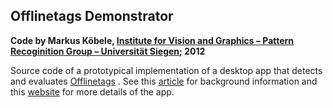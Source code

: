 ## Offlinetags Demonstrator

**Code by Markus Köbele, [Institute for Vision and Graphics – Pattern Recoginition Group – Universität Siegen](http://www.pr.informatik.uni-siegen.de); 2012**

Source code of a prototypical implementation of a desktop app that detects and evaluates [Offlinetags](https://github.com/offlinetags/offlinetags) . See this [article](https://offlinetags.github.io/assets/Pallas_et_al-2014-Offlinetags_-_A_Novel_Privacy_Approach_to_Online_Photo_Sharing.pdf) for background information and this [website](https://offlinetags.github.io/prototype/) for more details of the app.